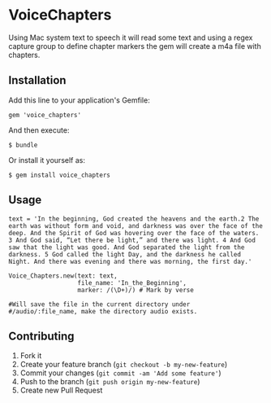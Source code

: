 # VoiceChapters

Using Mac system text to speech it will read some text and using a regex capture group to define chapter markers the gem will create a m4a file with chapters.

## Installation

Add this line to your application's Gemfile:

    gem 'voice_chapters'

And then execute:

    $ bundle

Or install it yourself as:

    $ gem install voice_chapters

## Usage

    text = 'In the beginning, God created the heavens and the earth.2 The earth was without form and void, and darkness was over the face of the deep. And the Spirit of God was hovering over the face of the waters. 3 And God said, “Let there be light,” and there was light. 4 And God saw that the light was good. And God separated the light from the darkness. 5 God called the light Day, and the darkness he called Night. And there was evening and there was morning, the first day.'

    Voice_Chapters.new(text: text,
                       file_name: 'In_the_Beginning',
                       marker: /(\D+)/) # Mark by verse

    #Will save the file in the current directory under
    #/audio/:file_name, make the directory audio exists.

## Contributing

1. Fork it
2. Create your feature branch (`git checkout -b my-new-feature`)
3. Commit your changes (`git commit -am 'Add some feature'`)
4. Push to the branch (`git push origin my-new-feature`)
5. Create new Pull Request
